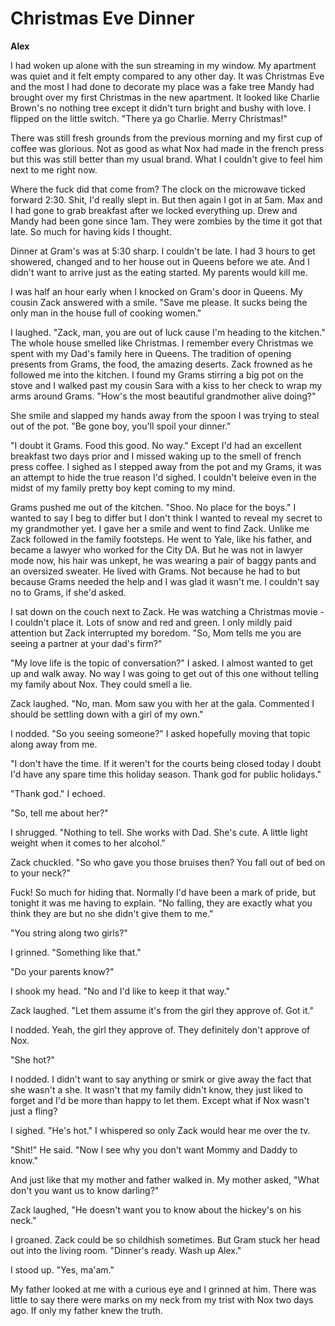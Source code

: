 # Christmas Eve Dinner

**Alex**

I had woken up alone with the sun streaming in my window. My apartment was quiet and it felt empty compared to any other day.  It was Christmas Eve and the most I had done to decorate my place was a fake tree Mandy had brought over my first Christmas in the new apartment.  It looked like Charlie Brown's no nothing tree except it didn't turn bright and bushy with love.  I flipped on the little switch.  "There ya go Charlie.  Merry Christmas!"

There was still fresh grounds from the previous morning and my first cup of coffee was glorious.  Not as good as what Nox had made in the french press but this was still better than my usual brand.  What I couldn't give to feel him next to me right now.

Where the fuck did that come from?  The clock on the microwave ticked forward 2:30.  Shit, I'd really slept in.  But then again I got in at 5am.  Max and I had gone to grab breakfast after we locked everything up.  Drew and Mandy had been gone since 1am.  They were zombies by the time it got that late.  So much for having kids I thought.

Dinner at Gram's was at 5:30 sharp.  I couldn't be late.  I had 3 hours to get showered, changed and to her house out in Queens before we ate.  And I didn't want to arrive just as the eating started.  My parents would kill me.

I was half an hour early when I knocked on Gram's door in Queens.  My cousin Zack answered with a smile.  "Save me please.  It sucks being the only man in the house full of cooking women."

I laughed.  "Zack, man, you are out of luck cause I'm heading to the kitchen."  The whole house smelled like Christmas.  I remember every Christmas we spent with my Dad's family here in Queens.  The tradition of opening presents from Grams, the food, the amazing deserts.  Zack frowned as he followed me into the kitchen.  I found my Grams stirring a big pot on the stove and I walked past my cousin Sara with a kiss to her check to wrap my arms around Grams.  "How's the most beautiful grandmother alive doing?"

She smile and slapped my hands away from the spoon I was trying to steal out of the pot.  "Be gone boy, you'll spoil your dinner."

"I doubt it Grams.  Food this good.  No way."  Except I'd had an excellent breakfast two days prior and I missed waking up to the smell of french press coffee.  I sighed as I stepped away from the pot and my Grams, it was an attempt to hide the true reason I'd sighed.  I couldn't beleive even in the midst of my family pretty boy kept coming to my mind.

Grams pushed me out of the kitchen.  "Shoo.  No place for the boys."  I wanted to say I beg to differ but I don't think I wanted to reveal my secret to my grandmother yet.  I gave her a smile and went to find Zack.  Unlike me Zack followed in the family footsteps.  He went to Yale, like his father, and became a lawyer who worked for the City DA.  But he was not in lawyer mode now, his hair was unkept, he was wearing a pair of baggy pants and an oversized sweater.  He lived with Grams.  Not because he had to but because Grams needed the help and I was glad it wasn't me.  I couldn't say no to Grams, if she'd asked.

I sat down on the couch next to Zack.  He was watching a Christmas movie - I couldn't place it.  Lots of snow and red and green.  I only mildly paid attention but Zack interrupted my boredom.  "So, Mom tells me you are seeing a partner at your dad's firm?"

"My love life is the topic of conversation?"  I asked.  I almost wanted to get up and walk away. No way I was going to get out of this one without telling my family about Nox.   They could smell a lie.

Zack laughed.  "No, man.  Mom saw you with her at the gala.  Commented I should be settling down with a girl of my own."

I nodded.  "So you seeing someone?"  I asked hopefully moving that topic along away from me.

"I don't have the time.  If it weren't for the courts being closed today I doubt I'd have any spare time this holiday season.  Thank god for public holidays."

"Thank god." I echoed.

"So, tell me about her?"

I shrugged.  "Nothing to tell.  She works with Dad.  She's cute.  A little light weight when it comes to her alcohol."

Zack chuckled.  "So who gave you those bruises then?  You fall out of bed on to your neck?"

Fuck!  So much for hiding that.  Normally I'd have been a mark of pride, but tonight it was me having to explain.  "No falling, they are exactly what you think they are but no she didn't give them to me."

"You string along two girls?"

I grinned.  "Something like that."

"Do your parents know?"

I shook my head.  "No and I'd like to keep it that way."

Zack laughed.  "Let them assume it's from the girl they approve of.  Got it."

I nodded.  Yeah, the girl they approve of.  They definitely don't approve of Nox.

"She hot?"

I nodded.  I didn't want to say anything or smirk or give away the fact that she wasn't a she.  It wasn't that my family didn't know, they just liked to forget and I'd be more than happy to let them.  Except what if Nox wasn't just a fling?

I sighed.  "He's hot."  I whispered so only Zack would hear me over the tv.

"Shit!" He said.  "Now I see why you don't want Mommy and Daddy to know."

And just like that my mother and father walked in.  My mother asked, "What don't you want us to know darling?"

Zack laughed, "He doesn't want you to know about the hickey's on his neck."

I groaned.  Zack could be so childhish sometimes.  But Gram stuck her head out into the living room.  "Dinner's ready.  Wash up Alex."

I stood up.  "Yes, ma'am."

My father looked at me with a curious eye and I grinned at him.  There was little to say there were marks on my neck from my trist with Nox two days ago.  If only my father knew the truth.

